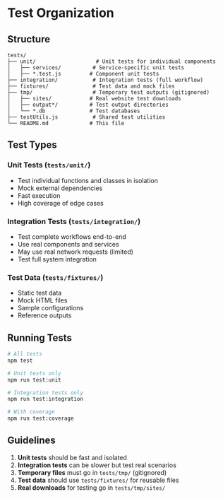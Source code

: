 # Test Organization

## Structure

```
tests/
├── unit/                   # Unit tests for individual components
│   ├── services/          # Service-specific unit tests
│   ├── *.test.js         # Component unit tests
├── integration/           # Integration tests (full workflow)
├── fixtures/              # Test data and mock files
├── tmp/                   # Temporary test outputs (gitignored)
│   ├── sites/            # Real website test downloads
│   ├── output*/          # Test output directories
│   └── *.db              # Test databases
├── testUtils.js           # Shared test utilities
└── README.md             # This file
```

## Test Types

### Unit Tests (`tests/unit/`)
- Test individual functions and classes in isolation
- Mock external dependencies
- Fast execution
- High coverage of edge cases

### Integration Tests (`tests/integration/`)
- Test complete workflows end-to-end
- Use real components and services
- May use real network requests (limited)
- Test full system integration

### Test Data (`tests/fixtures/`)
- Static test data
- Mock HTML files
- Sample configurations
- Reference outputs

## Running Tests

```bash
# All tests
npm test

# Unit tests only
npm run test:unit

# Integration tests only  
npm run test:integration

# With coverage
npm run test:coverage
```

## Guidelines

1. **Unit tests** should be fast and isolated
2. **Integration tests** can be slower but test real scenarios
3. **Temporary files** must go in `tests/tmp/` (gitignored)
4. **Test data** should use `tests/fixtures/` for reusable files
5. **Real downloads** for testing go in `tests/tmp/sites/`